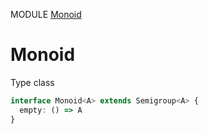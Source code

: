MODULE [Monoid](https://github.com/gcanti/fp-ts/blob/master/src/Monoid.ts)
# Monoid
Type class
```ts
interface Monoid<A> extends Semigroup<A> {
  empty: () => A
}
```